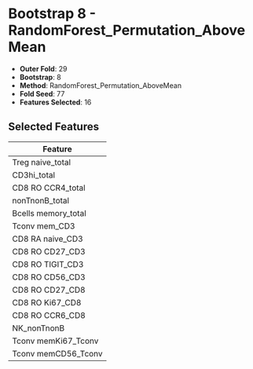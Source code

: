 # Bootstrap 8 - RandomForest_Permutation_AboveMean

- **Outer Fold**: 29
- **Bootstrap**: 8
- **Method**: RandomForest_Permutation_AboveMean
- **Fold Seed**: 77
- **Features Selected**: 16

## Selected Features

| Feature |
|---------|
| Treg naive_total |
| CD3hi_total |
| CD8 RO CCR4_total |
| nonTnonB_total |
| Bcells memory_total |
| Tconv mem_CD3 |
| CD8 RA naive_CD3 |
| CD8 RO CD27_CD3 |
| CD8 RO TIGIT_CD3 |
| CD8 RO CD56_CD3 |
| CD8 RO CD27_CD8 |
| CD8 RO Ki67_CD8 |
| CD8 RO CCR6_CD8 |
| NK_nonTnonB |
| Tconv memKi67_Tconv |
| Tconv memCD56_Tconv |
